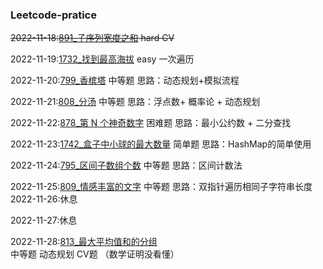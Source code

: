 ### Leetcode-pratice
~~2022-11-18:[891_子序列宽度之和](Temp/leetcode/editor/cn/P891_SumOfSubsequenceWidths.java)  hard CV~~

2022-11-19:[1732_找到最高海拔](Temp/leetcode/editor/cn/P1732_FindTheHighestAltitude.java) easy 一次遍历

2022-11-20:[799_香槟塔](Temp/leetcode/editor/cn/P799_ChampagneTower.java)  中等题 思路：动态规划+模拟流程

2022-11-21:[808_分汤](Temp/leetcode/editor/cn/P808_SoupServings.java) 中等题 思路：浮点数+ 概率论 + 动态规划

2022-11-22:[878_第 N 个神奇数字](Temp/leetcode/editor/cn/P878_NthMagicalNumber.java) 困难题 思路：最小公约数 + 二分查找

2022-11-23:[1742_盒子中小球的最大数量](Temp/leetcode/editor/cn/P1742_MaximumNumberOfBallsInABox.java) 简单题 思路：HashMap的简单使用

2022-11-24:[795_区间子数组个数](Temp/leetcode/editor/cn/P795_NumberOfSubarraysWithBoundedMaximum.java) 中等题 思路：区间计数法

2022-11-25:[809_情感丰富的文字](Temp/leetcode/editor/cn/P809_ExpressiveWords.java) 中等题 思路：双指针遍历相同子字符串长度
2022-11-26:休息

2022-11-27:休息

2022-11-28:[813_最大平均值和的分组](Temp/leetcode/editor/cn/P813_LargestSumOfAverages.java) 中等题 动态规划 CV题 （数学证明没看懂）